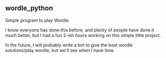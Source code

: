 ## wordle_python

Simple program to play Wordle.

I know everyone has done this before, and plenty of people have done it much better, but I had a fun 2-ish hours working on this simple little project.

In the future, I will probably write a bot to give the best wordle solutions/play wordle, but we'll see when I have time.
